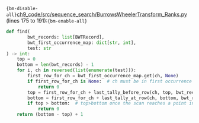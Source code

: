 `{bm-disable-all}`[ch9_code/src/sequence_search/BurrowsWheelerTransform_Ranks.py](ch9_code/src/sequence_search/BurrowsWheelerTransform_Ranks.py) (lines 175 to 191):`{bm-enable-all}`

```python
def find(
        bwt_records: list[BWTRecord],
        bwt_first_occurrence_map: dict[str, int],
        test: str
) -> int:
    top = 0
    bottom = len(bwt_records) - 1
    for i, ch in reversed(list(enumerate(test))):
        first_row_for_ch = bwt_first_occurrence_map.get(ch, None)
        if first_row_for_ch is None:  # ch must be in first occurrence map, otherwise it's not in the original seq
            return 0
        top = first_row_for_ch + last_tally_before_row(ch, top, bwt_records)
        bottom = first_row_for_ch + last_tally_at_row(ch, bottom, bwt_records) - 1
        if top > bottom:  # top>bottom once the scan reaches a point in the test sequence where it's not in original seq
            return 0
    return (bottom - top) + 1
```